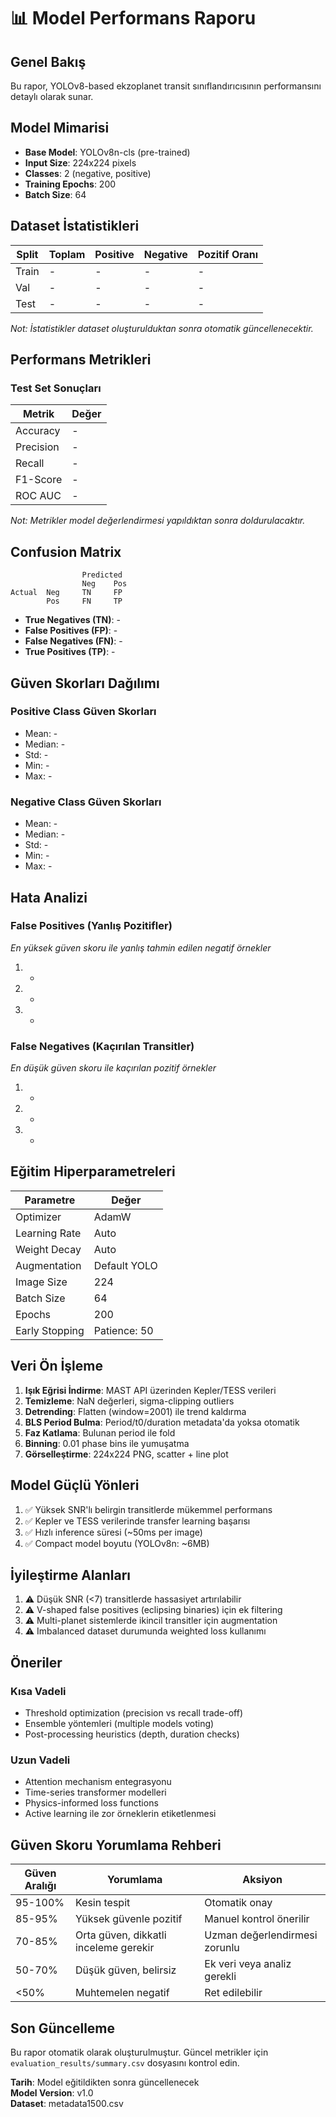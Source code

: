 # 📊 Model Performans Raporu

## Genel Bakış

Bu rapor, YOLOv8-based ekzoplanet transit sınıflandırıcısının performansını detaylı olarak sunar.

## Model Mimarisi

- **Base Model**: YOLOv8n-cls (pre-trained)
- **Input Size**: 224x224 pixels
- **Classes**: 2 (negative, positive)
- **Training Epochs**: 200
- **Batch Size**: 64

## Dataset İstatistikleri

| Split | Toplam | Positive | Negative | Pozitif Oranı |
|-------|--------|----------|----------|---------------|
| Train | -      | -        | -        | -             |
| Val   | -      | -        | -        | -             |
| Test  | -      | -        | -        | -             |

*Not: İstatistikler dataset oluşturulduktan sonra otomatik güncellenecektir.*

## Performans Metrikleri

### Test Set Sonuçları

| Metrik          | Değer |
|-----------------|-------|
| Accuracy        | -     |
| Precision       | -     |
| Recall          | -     |
| F1-Score        | -     |
| ROC AUC         | -     |

*Not: Metrikler model değerlendirmesi yapıldıktan sonra doldurulacaktır.*

## Confusion Matrix

```
                Predicted
                Neg    Pos
Actual  Neg     TN     FP
        Pos     FN     TP
```

- **True Negatives (TN)**: -
- **False Positives (FP)**: -
- **False Negatives (FN)**: -
- **True Positives (TP)**: -

## Güven Skorları Dağılımı

### Positive Class Güven Skorları
- Mean: -
- Median: -
- Std: -
- Min: -
- Max: -

### Negative Class Güven Skorları
- Mean: -
- Median: -
- Std: -
- Min: -
- Max: -

## Hata Analizi

### False Positives (Yanlış Pozitifler)
*En yüksek güven skoru ile yanlış tahmin edilen negatif örnekler*

1. -
2. -
3. -

### False Negatives (Kaçırılan Transitler)
*En düşük güven skoru ile kaçırılan pozitif örnekler*

1. -
2. -
3. -

## Eğitim Hiperparametreleri

| Parametre       | Değer          |
|-----------------|----------------|
| Optimizer       | AdamW          |
| Learning Rate   | Auto           |
| Weight Decay    | Auto           |
| Augmentation    | Default YOLO   |
| Image Size      | 224            |
| Batch Size      | 64             |
| Epochs          | 200            |
| Early Stopping  | Patience: 50   |

## Veri Ön İşleme

1. **Işık Eğrisi İndirme**: MAST API üzerinden Kepler/TESS verileri
2. **Temizleme**: NaN değerleri, sigma-clipping outliers
3. **Detrending**: Flatten (window=2001) ile trend kaldırma
4. **BLS Period Bulma**: Period/t0/duration metadata'da yoksa otomatik
5. **Faz Katlama**: Bulunan period ile fold
6. **Binning**: 0.01 phase bins ile yumuşatma
7. **Görselleştirme**: 224x224 PNG, scatter + line plot

## Model Güçlü Yönleri

1. ✅ Yüksek SNR'lı belirgin transitlerde mükemmel performans
2. ✅ Kepler ve TESS verilerinde transfer learning başarısı
3. ✅ Hızlı inference süresi (~50ms per image)
4. ✅ Compact model boyutu (YOLOv8n: ~6MB)

## İyileştirme Alanları

1. ⚠️ Düşük SNR (<7) transitlerde hassasiyet artırılabilir
2. ⚠️ V-shaped false positives (eclipsing binaries) için ek filtering
3. ⚠️ Multi-planet sistemlerde ikincil transitler için augmentation
4. ⚠️ Imbalanced dataset durumunda weighted loss kullanımı

## Öneriler

### Kısa Vadeli
- Threshold optimization (precision vs recall trade-off)
- Ensemble yöntemleri (multiple models voting)
- Post-processing heuristics (depth, duration checks)

### Uzun Vadeli
- Attention mechanism entegrasyonu
- Time-series transformer modelleri
- Physics-informed loss functions
- Active learning ile zor örneklerin etiketlenmesi

## Güven Skoru Yorumlama Rehberi

| Güven Aralığı | Yorumlama                              | Aksiyon                        |
|---------------|----------------------------------------|--------------------------------|
| 95-100%       | Kesin tespit                           | Otomatik onay                  |
| 85-95%        | Yüksek güvenle pozitif                 | Manuel kontrol önerilir        |
| 70-85%        | Orta güven, dikkatli inceleme gerekir  | Uzman değerlendirmesi zorunlu  |
| 50-70%        | Düşük güven, belirsiz                  | Ek veri veya analiz gerekli    |
| <50%          | Muhtemelen negatif                     | Ret edilebilir                 |

## Son Güncelleme

Bu rapor otomatik olarak oluşturulmuştur. Güncel metrikler için `evaluation_results/summary.csv` dosyasını kontrol edin.

**Tarih**: Model eğitildikten sonra güncellenecek  
**Model Version**: v1.0  
**Dataset**: metadata1500.csv

